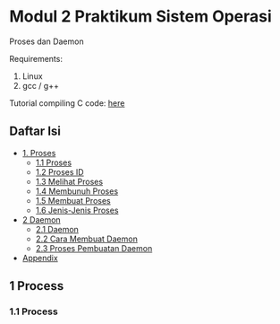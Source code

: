 # Modul 2 Praktikum Sistem Operasi

Proses dan Daemon

Requirements:
1. Linux
2. gcc / g++

Tutorial compiling C code: [here](https://github.com/syukronrm/sisop-mod-2/blob/master/compiling-c-program.md)

## Daftar Isi
- [1. Proses](#1-process)
  - [1.1 Proses](#11-process)
  - [1.2 Proses ID](#12-process-id)
  - [1.3 Melihat Proses](#13-melihat-proses)
  - [1.4 Membunuh Proses](#14-membunuh-proses)
  - [1.5 Membuat Proses](#15-membuat-proses)
  - [1.6 Jenis-Jenis Proses](#16-jenis-jenis-proses)
- [2 Daemon](#2-daemon)
  - [2.1 Daemon](#21-daemon)
  - [2.2 Cara Membuat Daemon](#22-cara-membuat-daemon)
  - [2.3 Proses Pembuatan Daemon](#23-proses-pembuatan-daemon)
- [Appendix](#appendix)


## 1 Process
### 1.1 Process

